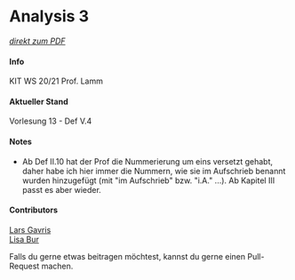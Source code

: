 # Analysis 3

[_direkt zum PDF_](https://github.com/LarsGavris/analysis3/blob/main/analysis_3_skript.pdf)

#### Info
KIT
WS 20/21
Prof. Lamm

#### Aktueller Stand
Vorlesung 13 - Def V.4

#### Notes
- Ab Def II.10 hat der Prof die Nummerierung um eins versetzt gehabt, daher habe ich hier immer die Nummern, wie sie im Aufschrieb benannt wurden hinzugefügt (mit "im Aufschrieb" bzw. "i.A." ...). Ab Kapitel III passt es aber wieder.

#### Contributors
[Lars Gavris](https://github.com/LarsGavris)  
[Lisa Bur](https://github.com/LisaBur)

Falls du gerne etwas beitragen möchtest, kannst du gerne einen Pull-Request machen.
